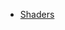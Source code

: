   - [Shaders](https://developers.google.com/web/updates/2013/03/Introduction-to-Custom-Filters-aka-CSS-Shaders)
